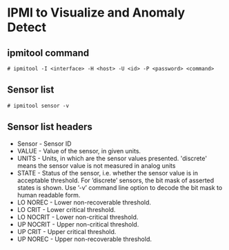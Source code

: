 # IPMI to Visualize and Anomaly Detect

## ipmitool command
    # ipmitool -I <interface> -H <host> -U <id> -P <password> <command>

## Sensor list
    # ipmitool sensor -v

## Sensor list headers
- Sensor - Sensor ID
- VALUE - Value of the sensor, in given units.
- UNITS - Units, in which are the sensor values presented. 'discrete' means the sensor value is not measured in analog units
- STATE - Status of the sensor, i.e. whether the sensor value is in acceptable threshold. For ’discrete’ sensors, the bit mask of asserted states is shown. Use ’-v’ command line option to decode the bit mask to human readable form.
- LO NOREC - Lower non-recoverable threshold.
- LO CRIT - Lower critical threshold.
- LO NOCRIT - Lower non-critical threshold.
- UP NOCRIT - Upper non-critical threshold.
- UP CRIT - Upper critical threshold.
- UP NOREC - Upper non-recoverable threshold.